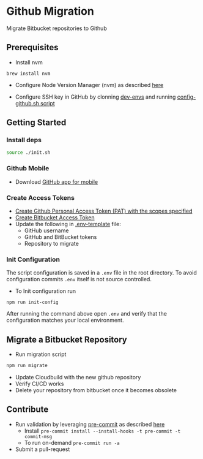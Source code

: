 # Github Migration

Migrate Bitbucket repositories to Github

## Prerequisites

- Install nvm

```shell
brew install nvm
```

- Configure Node Version Manager (nvm) as described [here](https://github.com/AI21Labs/dev-envs/blob/master/docs/nodejs-dev.md#configure-version-manager)

- Configure SSH key in GitHub by clonning [dev-envs](https://github.com/AI21Labs/dev-envs) and running
[config-github.sh script](https://github.com/AI21Labs/dev-envs#github)

## Getting Started

### Install deps

```bash
source ./init.sh
```

### Github Mobile

- Download [GitHub app for mobile](https://github.com/mobile)

### Create Access Tokens

- [Create Github Personal Access Token (PAT) with the scopes specified](https://docs.github.com/en/early-access/enterprise-importer/preparing-to-migrate-with-github-enterprise-importer/managing-access-for-github-enterprise-importer#creating-a-personal-access-token-for-github-enterprise-importer)
- [Create Bitbucket Access Token](https://confluence.atlassian.com/bitbucketserver072/personal-access-tokens-1005335924.html#:~:text=To%20generate%20a%20personal%20access,the%20users%20personal%20tokens%20page.&text=Use%20permissions%20to%20get%20the%20correct%20access%20for%20different%20users.)
- Update the following in [.env-template](./.env-template) file:
  - GitHub username
  - GitHub and BitBucket tokens
  - Repository to migrate

### Init Configuration

The script configuration is saved in a `.env` file in the root directory. To avoid configuration commits `.env` itself is not source controlled.

- To Init configuration run

```shell
npm run init-config
```

After running the command above open `.env` and verify that the configuration matches your local environment.

## Migrate a Bitbucket Repository

- Run migration script

```bash
npm run migrate
```

- Update Cloudbuild with the new github repository
- Verify CI/CD works
- Delete your repository from bitbucket once it becomes obsolete

## Contribute

- Run validation by leveraging [pre-commit](https://pre-commit.com) as described [here](https://github.com/present-simple/template)
  - Install `pre-commit install --install-hooks -t pre-commit -t commit-msg`
  - To run on-demand `pre-commit run -a`
- Submit a pull-request
